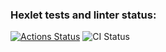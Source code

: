 ### Hexlet tests and linter status:

[![Actions Status](https://github.com/LeonidBorisov/docker-project-74/actions/workflows/hexlet-check.yml/badge.svg)](https://github.com/LeonidBorisov/docker-project-74/actions)
![CI Status](https://img.shields.io/github/workflow/status/LeonidBorisov/docker-project-74/ci)
